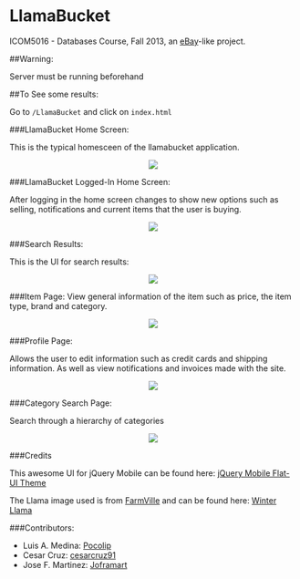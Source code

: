 LlamaBucket
===========

ICOM5016 - Databases Course, Fall 2013, an [eBay](http://ebay.com)-like project.

##Warning:

Server must be running beforehand

##To See some results:

Go to `/LlamaBucket` and click on `index.html`


###LlamaBucket Home Screen:

This is the typical homesceen of the llamabucket application.

<p align="center">
<img src="https://raw.github.com/joframart/LlamaBucket/master/lb_ui_images/home_screen.PNG?token=3748779__eyJzY29wZSI6IlJhd0Jsb2I6am9mcmFtYXJ0L0xsYW1hQnVja2V0L21hc3Rlci9sYl91aV9pbWFnZXMvaG9tZV9zY3JlZW4uUE5HIiwiZXhwaXJlcyI6MTM5MzY0NzA2NX0%3D--c3b68a8c1b0cc081bfd83e4e5e57cfa7b8d02cc0"/>
</p>

###LlamaBucket Logged-In Home Screen:

After logging in the home screen changes to show new options such as selling, notifications and current items that the user is buying.

<p align="center">

<img src="https://raw.github.com/joframart/LlamaBucket/master/lb_ui_images/logged_home.PNG?token=3748779__eyJzY29wZSI6IlJhd0Jsb2I6am9mcmFtYXJ0L0xsYW1hQnVja2V0L21hc3Rlci9sYl91aV9pbWFnZXMvbG9nZ2VkX2hvbWUuUE5HIiwiZXhwaXJlcyI6MTM5MzY0NzYwMH0%3D--45cf380df50e19cebbb1777f70528b9c56de76f5"/>
</p>

###Search Results:

This is the UI for search results:

<p align="center">

<img src="https://raw.github.com/joframart/LlamaBucket/master/lb_ui_images/search_results.PNG?token=3748779__eyJzY29wZSI6IlJhd0Jsb2I6am9mcmFtYXJ0L0xsYW1hQnVja2V0L21hc3Rlci9sYl91aV9pbWFnZXMvc2VhcmNoX3Jlc3VsdHMuUE5HIiwiZXhwaXJlcyI6MTM5MzY0Nzg2MH0%3D--9709fa61da236b15599703566881aaa58691bddc"/>
</p>

###Item Page:
View general information of the item such as price, the item type, brand and category.

<p align="center">

<img src="https://raw.github.com/joframart/LlamaBucket/master/lb_ui_images/item_page.PNG?token=3748779__eyJzY29wZSI6IlJhd0Jsb2I6am9mcmFtYXJ0L0xsYW1hQnVja2V0L21hc3Rlci9sYl91aV9pbWFnZXMvaXRlbV9wYWdlLlBORyIsImV4cGlyZXMiOjEzOTM2NDc5Mjd9--ded3a6baf47646ecd35b0538c12a4ba8bdb755ca"/>
</p>


###Profile Page:

Allows the user to edit information such as credit cards and shipping information. As well as view notifications and invoices made with the site.

<p align="center">

<img src="https://raw.github.com/joframart/LlamaBucket/master/lb_ui_images/profile.PNG?token=3748779__eyJzY29wZSI6IlJhd0Jsb2I6am9mcmFtYXJ0L0xsYW1hQnVja2V0L21hc3Rlci9sYl91aV9pbWFnZXMvcHJvZmlsZS5QTkciLCJleHBpcmVzIjoxMzkzNjQ3OTcyfQ%3D%3D--951076d31b11737e7de93744ce5ca7f8c5134800"/>
</p>

###Category Search Page:

Search through a hierarchy of categories

<p align="center">

<img src="https://raw.github.com/joframart/LlamaBucket/master/lb_ui_images/category_search.PNG?token=3748779__eyJzY29wZSI6IlJhd0Jsb2I6am9mcmFtYXJ0L0xsYW1hQnVja2V0L21hc3Rlci9sYl91aV9pbWFnZXMvY2F0ZWdvcnlfc2VhcmNoLlBORyIsImV4cGlyZXMiOjEzOTM2NDgwMjB9--e6257ba4650783aba8fd33a702aff0205f87722c"/>
</p>

###Credits

This awesome UI for jQuery Mobile can be found here: <a href='https://github.com/ququplay/jquery-mobile-flat-ui-theme?source=cc'> jQuery Mobile Flat-UI Theme </a>

The Llama image used is from <a href="www.farmville.com/"> FarmVille</a> and can be found here: <a href="http://farmville.wikia.com/wiki/File:Winter_Llama-icon.png"> Winter Llama </a>

###Contributors:
<ul>
	<li>Luis A. Medina: <a href="https://github.com/Pocolip"> Pocolip</a></li>
	<li>Cesar Cruz: <a href="https://github.com/cesarcruz91">cesarcruz91</a></li>
	<li>Jose F. Martinez: <a href="https://github.com/joframart"> Joframart</a></li>
</ul>



